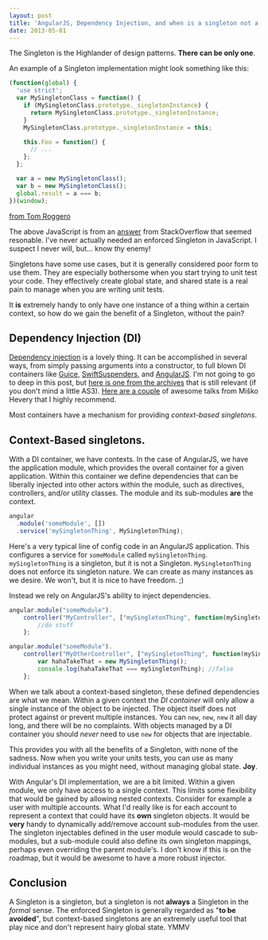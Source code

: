 ```yaml
---
layout: post
title: 'AngularJS, Dependency Injection, and when is a singleton not a Singleton?'
date: 2013-05-01
---
```


The Singleton is the Highlander of design patterns. **There can be only one**.

An example of a Singleton implementation might look something like this:

```js
(function(global) {
  'use strict';
  var MySingletonClass = function() {
    if (MySingletonClass.prototype._singletonInstance) {
      return MySingletonClass.prototype._singletonInstance;
    }
    MySingletonClass.prototype._singletonInstance = this;

    this.Foo = function() {
      // ...
    };
  };

  var a = new MySingletonClass();
  var b = new MySingletonClass();
  global.result = a === b;
})(window);
```

[from Tom Roggero](http://stackoverflow.com/a/6733919/87002)

The above JavaScript is from an [answer](http://stackoverflow.com/questions/1635800/javascript-best-singleton-pattern)
from StackOverflow that seemed resonable. I've never actually needed an enforced Singleton in JavaScript.
I suspect I never will, but... know thy enemy!

Singletons have some use cases, but it is generally considered poor form to use
them. They are especially bothersome when you start trying to unit test your
code. They effectively create global state, and shared state is a real pain to
manage when you are writing unit tests.

It **is** extremely handy to only have one instance of a thing within a certain
context, so how do we gain the benefit of a Singleton, without the pain?

## Dependency Injection (DI)

[Dependency injection](http://en.wikipedia.org/wiki/Dependency_injection) is a lovely thing. It can be accomplished in several ways, from simply
passing arguments into a constructor, to full blown DI containers like
[Guice](https://code.google.com/p/google-guice/),
[SwiftSuspenders](https://github.com/tschneidereit/SwiftSuspenders), and
[AngularJS](http://angularjs.org/). I'm not going to go to deep in this post, but [here is one from
the archives](http://joelhooks.com/2009/07/12/inversion-of-control-and-dependency-injection-in-flex-using-the-parsley-application-framework-part-1/) that is still relevant (if you don't mind a little AS3). [Here are a couple](http://misko.hevery.com/2008/11/11/clean-code-talks-dependency-injection/) of awesome talks from Miško Hevery that I highly recommend.

Most containers have a mechanism for
providing _context-based singletons_.

## Context-Based singletons.

With a DI container, we have contexts. In the case of AngularJS, we have
the application module, which provides the overall container for a given
application. Within this container we define dependencies that can be
liberally injected into other actors within the module, such as directives,
controllers, and/or utility classes. The module and its sub-modules **are** the context.

```javascript
angular
  .module('someModule', [])
  .service('mySingletonThing', MySingletonThing);
```

Here's a very typical line of config code in an AngularJS application. This configures
a service for `someModule` called `mySingletonThing`. `mySingletonThing` is a
singleton, but it is not a Singleton. `MySingletonThing` does not enforce its
singleton nature. We can create as many instances as we desire. We won't, but it
is nice to have freedom. ;)

Instead we rely on AngularJS's ability to inject dependencies.

```javascript
angular.module("someModule").
    controller("MyController", ["mySingletonThing", function(mySingletonThing) {
        //do stuff
    };

angular.module("someModule").
    controller("MyOtherController", ["mySingletonThing", function(mySingletonThing) {
        var hahaTakeThat = new MySingletonThing();
        console.log(hahaTakeThat === mySingletonThing); //false
    };
```

When we talk about a context-based singleton, these defined dependencies
are what we mean. Within a given context the _DI container_ will only allow a single
instance of the object to be injected. The object itself does not protect
against or prevent multiple instances. You can `new`, `new`, `new` it all day long,
and there will be no complaints. With objects managed by a DI container you
should _never_ need to use `new` for objects that are injectable.

This provides you with all the benefits of a Singleton, with none of the
sadness. Now when you write your units tests, you can use as many individual instances as
you might need, without managing global state. **Joy**.

With Angular's DI implementation, we are a bit limited. Within a given module, we only
have access to a single context. This limits some flexibility that would
be gained by allowing nested contexts. Consider for example a user with
multiple accounts. What I'd really like is for each account to represent a
context that could have its **own** singleton objects. It would be **very**
handy to dynamically add/remove account sub-modules from the user. The singleton
injectables defined in the user module would cascade to sub-modules, but a
sub-module could also define its own singleton mappings, perhaps even overriding
the parent module's. I don't know if this is on the roadmap, but it would be awesome to
have a more robust injector.

## Conclusion

A Singleton is a singleton, but a singleton is not **always** a Singleton in the
_formal_ sense. The enforced Singleton is generally regarded as "**to be avoided**", but context-based
singletons are an extremely useful tool that play nice and
don't represent hairy global state. YMMV

